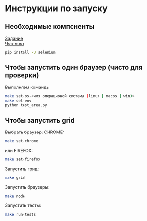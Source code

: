 Инструкции по запуску
===================

Необходимые компоненты
-------------
[Задание](https://park.mail.ru/blog/topic/view/10294/) </br>
[Чек-лист](https://docs.google.com/spreadsheets/d/1E2wA4Ew0h8apS7aZ_IDom6-4onpZ2EQ-c95Syl3ULh0/edit#gid=638182835)
```sh
pip install -U selenium

```

Чтобы запустить один браузер (чисто для проверки)
-------------
Выполняем команды
```sh
make set-os-<имя операционой системы (linux | macos | win)>
make set-env
python test_area.py

```

Чтобы запустить grid
-------------
Выбрать браузер:
CHROME:
```sh
make set-chrome

```
или FIREFOX:
```sh
make set-firefox

```
Запустить грид:
```sh
make grid

```
Запустить браузеры:
```sh
make node

```
Запустить тесты:
```sh
make run-tests

```